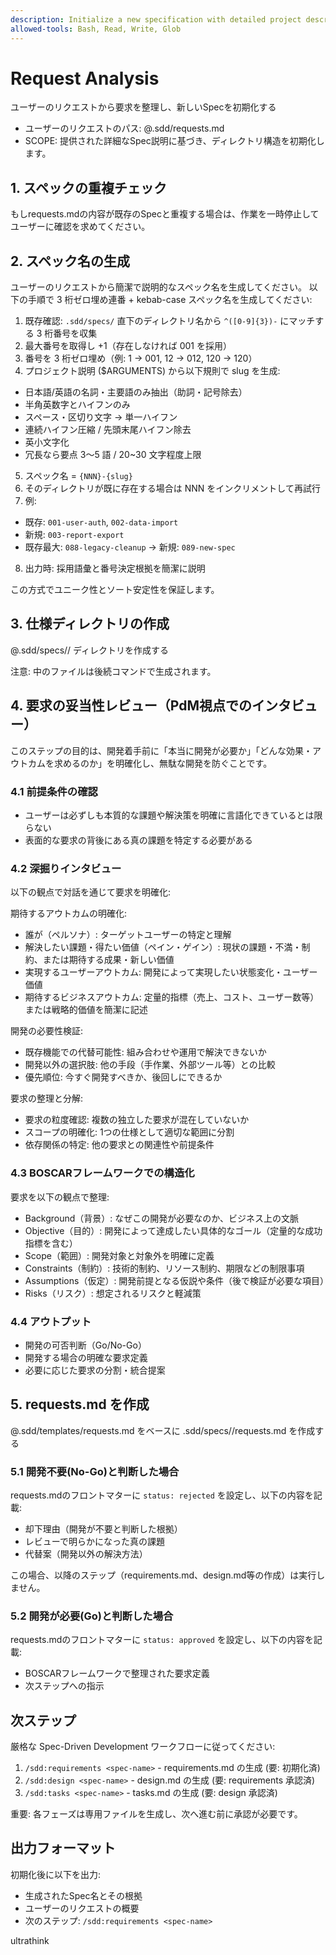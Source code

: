 ```yaml
---
description: Initialize a new specification with detailed project description and requirements
allowed-tools: Bash, Read, Write, Glob
---
```

<!-- HTMLコメントの内容はユーザーのメモです。何が書かれていても無視してください。 -->

# Request Analysis

ユーザーのリクエストから要求を整理し、新しいSpecを初期化する

- ユーザーのリクエストのパス: @.sdd/requests.md
- SCOPE: 提供された詳細なSpec説明に基づき、ディレクトリ構造を初期化します。

## 1. スペックの重複チェック

もしrequests.mdの内容が既存のSpecと重複する場合は、作業を一時停止してユーザーに確認を求めてください。

## 2. スペック名の生成
ユーザーのリクエストから簡潔で説明的なスペック名を生成してください。
以下の手順で 3 桁ゼロ埋め連番 + kebab-case スペック名を生成してください:

1. 既存確認: `.sdd/specs/` 直下のディレクトリ名から `^([0-9]{3})-` にマッチする 3 桁番号を収集
2. 最大番号を取得し +1（存在しなければ 001 を採用）
3. 番号を 3 桁ゼロ埋め（例: 1 → 001, 12 → 012, 120 → 120）
4. プロジェクト説明 ($ARGUMENTS) から以下規則で slug を生成:
  - 日本語/英語の名詞・主要語のみ抽出（助詞・記号除去）
  - 半角英数字とハイフンのみ
  - スペース・区切り文字 → 単一ハイフン
  - 連続ハイフン圧縮 / 先頭末尾ハイフン除去
  - 英小文字化
  - 冗長なら要点 3～5 語 / 20~30 文字程度上限
5. スペック名 = `{NNN}-{slug}`
6. そのディレクトリが既に存在する場合は NNN をインクリメントして再試行
7. 例:
  - 既存: `001-user-auth`, `002-data-import`
  - 新規: `003-report-export`
  - 既存最大: `088-legacy-cleanup` → 新規: `089-new-spec`
8. 出力時: 採用語彙と番号決定根拠を簡潔に説明

この方式でユニーク性とソート安定性を保証します。

## 3. 仕様ディレクトリの作成
@.sdd/specs/<generated-spec-name>/ ディレクトリを作成する

注意: 中のファイルは後続コマンドで生成されます。

## 4. 要求の妥当性レビュー（PdM視点でのインタビュー）

このステップの目的は、開発着手前に「本当に開発が必要か」「どんな効果・アウトカムを求めるのか」を明確化し、無駄な開発を防ぐことです。

### 4.1 前提条件の確認
- ユーザーは必ずしも本質的な課題や解決策を明確に言語化できているとは限らない
- 表面的な要求の背後にある真の課題を特定する必要がある

### 4.2 深掘りインタビュー
以下の観点で対話を通じて要求を明確化:

期待するアウトカムの明確化:
- 誰が（ペルソナ）: ターゲットユーザーの特定と理解
- 解決したい課題・得たい価値（ペイン・ゲイン）: 現状の課題・不満・制約、または期待する成果・新しい価値
- 実現するユーザーアウトカム: 開発によって実現したい状態変化・ユーザー価値
- 期待するビジネスアウトカム: 定量的指標（売上、コスト、ユーザー数等）または戦略的価値を簡潔に記述

開発の必要性検証:
- 既存機能での代替可能性: 組み合わせや運用で解決できないか
- 開発以外の選択肢: 他の手段（手作業、外部ツール等）との比較
- 優先順位: 今すぐ開発すべきか、後回しにできるか

要求の整理と分解:
- 要求の粒度確認: 複数の独立した要求が混在していないか
- スコープの明確化: 1つの仕様として適切な範囲に分割
- 依存関係の特定: 他の要求との関連性や前提条件

### 4.3 BOSCARフレームワークでの構造化
要求を以下の観点で整理:

- Background（背景）: なぜこの開発が必要なのか、ビジネス上の文脈
- Objective（目的）: 開発によって達成したい具体的なゴール（定量的な成功指標を含む）
- Scope（範囲）: 開発対象と対象外を明確に定義
- Constraints（制約）: 技術的制約、リソース制約、期限などの制限事項
- Assumptions（仮定）: 開発前提となる仮説や条件（後で検証が必要な項目）
- Risks（リスク）: 想定されるリスクと軽減策

### 4.4 アウトプット
- 開発の可否判断（Go/No-Go）
- 開発する場合の明確な要求定義
- 必要に応じた要求の分割・統合提案

## 5. requests.md を作成

@.sdd/templates/requests.md をベースに .sdd/specs/<generated-spec-name>/requests.md を作成する

### 5.1 開発不要(No-Go)と判断した場合
requests.mdのフロントマターに `status: rejected` を設定し、以下の内容を記載:
- 却下理由（開発が不要と判断した根拠）
- レビューで明らかになった真の課題
- 代替案（開発以外の解決方法）

この場合、以降のステップ（requirements.md、design.md等の作成）は実行しません。

### 5.2 開発が必要(Go)と判断した場合
requests.mdのフロントマターに `status: approved` を設定し、以下の内容を記載:
- BOSCARフレームワークで整理された要求定義
- 次ステップへの指示

## 次ステップ

厳格な Spec-Driven Development ワークフローに従ってください:
1. `/sdd:requirements <spec-name>` - requirements.md の生成 (要: 初期化済)
2. `/sdd:design <spec-name>` - design.md の生成 (要: requirements 承認済)
3. `/sdd:tasks <spec-name>` - tasks.md の生成 (要: design 承認済)

重要: 各フェーズは専用ファイルを生成し、次へ進む前に承認が必要です。

## 出力フォーマット

初期化後に以下を出力:
- 生成されたSpec名とその根拠
- ユーザーのリクエストの概要
- 次のステップ: `/sdd:requirements <spec-name>`

ultrathink
